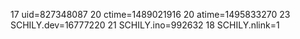 17 uid=827348087
20 ctime=1489021916
20 atime=1495833270
23 SCHILY.dev=16777220
21 SCHILY.ino=992632
18 SCHILY.nlink=1
